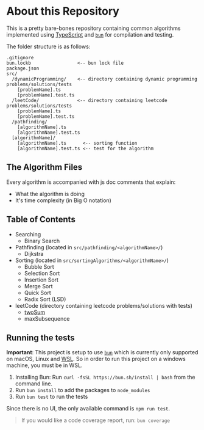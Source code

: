 # About this Repository

This is a pretty bare-bones repository containing common algorithms implemented using [TypeScript](https://www.typescriptlang.org/) and [`bun`](https://bun.sh/) for compilation and testing.

The folder structure is as follows:

```
.gitignore
bun.lockb                 <-- bun lock file
package.json
src/
  /dynamicProgramming/    <-- directory containing dynamic programming problems/solutions/tests
    [problemName].ts
    [problemName].test.ts
  /leetCode/              <-- directory containing leetcode problems/solutions/tests
    [problemName].ts
    [problemName].test.ts
  /pathfinding/
    [algorithmName].ts
    [algorithmName].test.ts
  [algorithmName]/
    [algorithmName].ts      <-- sorting function
    [algorithmName].test.ts <-- test for the algorithm
```

## The Algorithm Files

Every algorithm is accompanied with js doc comments that explain:

- What the algorithm is doing
- It's time complexity (in Big O notation)

## Table of Contents

- Searching
  - Binary Search
- Pathfinding (located in `src/pathfinding/<algorithmName>/`)
  - Dijkstra
- Sorting (located in `src/sortingAlgorithms/<algorithmName>/`)
  - Bubble Sort
  - Selection Sort
  - Insertion Sort
  - Merge Sort
  - Quick Sort
  - Radix Sort (LSD)
- leetCode (directory containing leetcode problems/solutions with tests)
  - [twoSum](https://leetcode.com/problems/two-sum/)
  - maxSubsequence

## Running the tests

**Important**: This project is setup to use [`bun`](https://bun.sh/) which is currently only supported on macOS, Linux and [WSL](https://learn.microsoft.com/en-us/windows/wsl/install). So in order to run this project on a windows machine, you must be in WSL.

1. Installing Bun: Run `curl -fsSL https://bun.sh/install | bash` from the command line.
2. Run `bun install` to add the packages to `node_modules`
3. Run `bun test` to run the tests

Since there is no UI, the only available command is `npm run test`.

> If you would like a code coverage report, run: `bun coverage`

